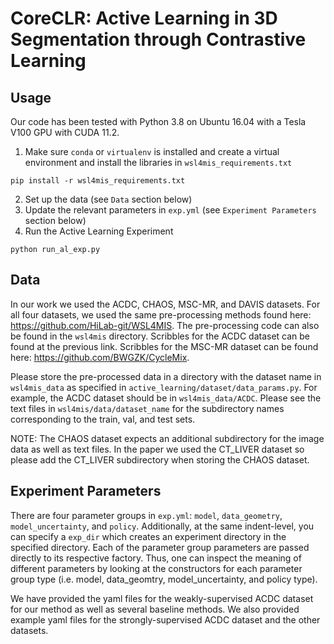# CoreCLR: Active Learning in 3D Segmentation through Contrastive Learning

## Usage

Our code has been tested with Python 3.8 on Ubuntu 16.04 with a Tesla V100 GPU with CUDA 11.2.

1. Make sure `conda` or `virtualenv` is installed and create a virtual environment and install 
the libraries in `wsl4mis_requirements.txt`
```
pip install -r wsl4mis_requirements.txt
```
2. Set up the data (see `Data` section below)
3. Update the relevant parameters in `exp.yml` (see `Experiment Parameters` section below)
4. Run the Active Learning Experiment
```
python run_al_exp.py
```

## Data

In our work we used the ACDC, CHAOS, MSC-MR, and DAVIS datasets. For all four datasets, we used 
the same pre-processing methods found here: https://github.com/HiLab-git/WSL4MIS. The 
pre-processing code can also be found in the `wsl4mis` directory. Scribbles for the ACDC dataset 
can be found at the previous link. Scribbles for the MSC-MR dataset can be found here: 
https://github.com/BWGZK/CycleMix.

Please store the pre-processed data in a directory with the dataset name in `wsl4mis_data` 
as specified in `active_learning/dataset/data_params.py`. For example, the ACDC dataset should 
be in `wsl4mis_data/ACDC`. Please see the text files in `wsl4mis/data/dataset_name` for the 
subdirectory names corresponding to the train, val, and test sets.

NOTE: The CHAOS dataset expects an additional subdirectory for the image data as well as text 
files. In the paper we used the CT_LIVER dataset so please add the CT_LIVER subdirectory when
storing the CHAOS dataset.

## Experiment Parameters

There are four parameter groups in `exp.yml`: `model`, `data_geometry`, `model_uncertainty`, and 
`policy`. Additionally, at the same indent-level, you can specify a `exp_dir` which creates an 
experiment directory in the specified directory. Each of the parameter group parameters are 
passed directly to its respective factory. Thus, one can inspect the meaning of different 
parameters by looking at the constructors for each parameter group type (i.e. model, 
data_geomtry, model_uncertainty, and policy type). 

We have provided the yaml files for the weakly-supervised ACDC dataset for our method as well as
several baseline methods. We also provided example yaml files for the strongly-supervised ACDC 
dataset and the other datasets.